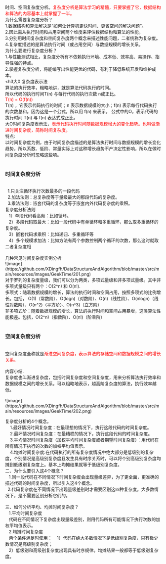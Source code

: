 时间、空间复杂度分析。<font color=red>复杂度分析是算法学习的精髓，只要掌握了它，数据结构和算法的内容基本上就掌握了一半。</font></br>
为什么需要复杂度分析？</br>
1.数据结构和算法解决是“如何让计算机更快时间、更省空间的解决问题”。</br>
2.因此需从执行时间和占用空间两个维度来评估数据结构和算法的性能。</br>
3.分别用时间复杂度和空间复杂度两个概念来描述性能问题，二者统称为复杂度。</br>
4.复杂度描述的是算法执行时间（或占用空间）与数据规模的增长关系。</br>
为什么要进行复杂度分析？</br>
1.与性能测试相比，复杂度分析有不依赖执行环境、成本低、效率高、易操作、指导性强的特点。</br>
2.掌握复杂度分析，将能编写出性能更优的代码，有利于降低系统开发和维护成本。</br>
<h3大0 复杂度表示法</h3></br>
算法的执行效率，粗略地讲，就是算法代码执行的时间。</br>
所以代码的执行时间T(n) 与每行代码的执行次数 n成正比。</br>
<font color=red> T(n) = O(f(n))</font></br>
T(n) ，它表示代码执行的时间；n 表示数据规模的大小；f(n) 表示每行代码执行的次数总和。因为这是一个公式，所以用 f(n) 来表示。 公式中的O，表示代码的执行时间 T(n) 与 f(n) 表达式成正比。</br>
大O时间复杂度表示法，<font color=red>表示代码执行时间随数据规模增大的变化趋势。也叫做渐进时间复杂度，简称时间复杂度。</font></br>
特点:</br>
以时间复杂度为例，由于时间复杂度描述的是算法执行时间与数据规模的增长变化趋势，所以系数、低阶、常量实际上对这种增长趋势不产决定性影响，所以在做时间复杂度分析时忽略这些项。</br>
</br>
<h3>时间复杂度分析</h3></br>
&nbsp;&nbsp;1.只关注循环执行次数最多的一段代码</br>
&nbsp;&nbsp;2.加法法则：总复杂度等于量级最大的那段代码的复杂度。</br>
&nbsp;&nbsp;3.乘法法则：嵌套代码的复杂度等于嵌套内外代码复杂度的乘积。</br>
复杂度分析法则</br>
 &nbsp; &nbsp;1）单段代码看高频：比如循环。</br>
 &nbsp; &nbsp;2）多段代码取最大：比如一段代码中有单循环和多重循环，那么取多重循环的复杂度。</br>
 &nbsp; &nbsp;3）嵌套代码求乘积：比如递归、多重循环等</br>
 &nbsp; &nbsp;4）多个规模求加法：比如方法有两个参数控制两个循环的次数，那么这时就取二者复杂度相</br>
  </br>
几种常见时间复杂度实例分析</br>
![image](https://github.com/XDingfh/DataStructureAndAlgorithm/blob/master/src/main/resources/images/GeekTime/201.png)</br>
对于罗列的复杂度量级，我们可以分为两类，多项式量级和非多项式量级。其中非多项式量级只有两个：O(2^n) 和 O(n!).</br>
多项式：随着数据规模的增长，算法的执行时间和空间占用，按照多项式的比例增长。包括，
O(1)（常数阶）、O(logn)（对数阶）、O(n)（线性阶）、O(nlogn)（线性对数阶）、O(n^2)（平方阶）、O(n^3)（立方阶）</br>
非多项式阶：随着数据规模的增长，算法的执行时间和空间占用暴增，这类算法性能极差。包括，O(2^n)（指数阶）、O(n!)（阶乘阶）</br>
</br>

<h3>空间复杂度分析</h3></br>
空间复杂度全称就是<font color=red>渐进空间复杂度，表示算法的存储空间和数据规模之间的增长关系。</font></br>

</br>
内容小结.</br>
复杂度也叫渐进复杂度，包括时间复杂度和空间复杂度，用来分析算法执行效率和数据规模之间的增长关系，可以粗略地表示，越高阶复杂度的算法，执行效率越低。</br>
</br>
![image](https://github.com/XDingfh/DataStructureAndAlgorithm/blob/master/src/main/resources/images/GeekTime/202.png)</br>


复杂度分析的4个概念。</br>
   &nbsp; &nbsp;  1.最好情况时间复杂度：在最理想的情况下，执行这段代码的时间复杂度。</br>
   &nbsp; &nbsp;  2.最坏情况时间复杂度：在最糟糕的情况下，执行这段代码的时间复杂度。</br>
    &nbsp; &nbsp; 3.平均情况时间复杂度（加权平均时间复杂度或者期望时间复杂度）：用代码在所有情况下执行的次数的加权平均值表示。</br>
   &nbsp; &nbsp;  4.均摊时间复杂度:在代码执行的所有复杂度情况中绝大部分是低级别的复杂度，个别情况是高级别复杂度且发生具有时序关系时，可以将个别高级别复杂度均摊到低级别复杂度上。基本上均摊结果就等于低级别复杂度。</br>
二、为什么要引入这4个概念？</br>
 &nbsp; &nbsp;1.同一段代码在不同情况下时间复杂度会出现量级差异，为了更全面，更准确的描述代码的时间复杂度，所以引入这4个概念。</br>
  &nbsp;&nbsp;2.代码复杂度在不同情况下出现量级差别时才需要区别这四种复杂度。大多数情况下，是不需要区别分析它们的。</br>
</br>
三、如何分析平均、均摊时间复杂度？</br>
 &nbsp; &nbsp;1.平均时间复杂度</br>
 &nbsp; &nbsp;代码在不同情况下复杂度出现量级差别，则用代码所有可能情况下执行次数的加权平均值表示。</br>
 &nbsp; &nbsp;2.均摊时间复杂度</br>
 &nbsp; &nbsp;两个条件满足时使用： 
 &nbsp; &nbsp;1）代码在绝大多数情况下是低级别复杂度，只有极少数情况是高级别复杂度；</br>
 &nbsp; &nbsp;2）低级别和高级别复杂度出现具有时序规律。均摊结果一般都等于低级别复杂度。</br>